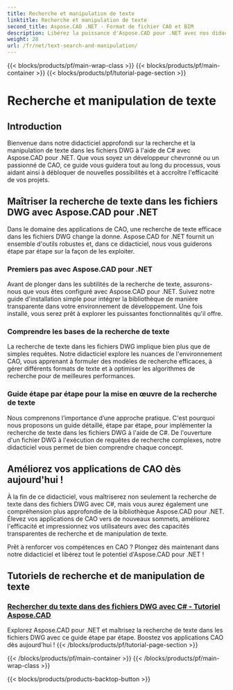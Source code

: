 ```yaml
---
title: Recherche et manipulation de texte
linktitle: Recherche et manipulation de texte
second_title: Aspose.CAD .NET - Format de fichier CAO et BIM
description: Libérez la puissance d'Aspose.CAD pour .NET avec nos didacticiels sur la recherche de texte dans les fichiers DWG à l'aide de C#. Élevez vos compétences en CAO et améliorez vos applications.
weight: 28
url: /fr/net/text-search-and-manipulation/
---
```


{{< blocks/products/pf/main-wrap-class >}}
{{< blocks/products/pf/main-container >}}
{{< blocks/products/pf/tutorial-page-section >}}

# Recherche et manipulation de texte


## Introduction

Bienvenue dans notre didacticiel approfondi sur la recherche et la manipulation de texte dans les fichiers DWG à l'aide de C# avec Aspose.CAD pour .NET. Que vous soyez un développeur chevronné ou un passionné de CAO, ce guide vous guidera tout au long du processus, vous aidant ainsi à débloquer de nouvelles possibilités et à accroître l'efficacité de vos projets.

## Maîtriser la recherche de texte dans les fichiers DWG avec Aspose.CAD pour .NET

Dans le domaine des applications de CAO, une recherche de texte efficace dans les fichiers DWG change la donne. Aspose.CAD for .NET fournit un ensemble d'outils robustes et, dans ce didacticiel, nous vous guiderons étape par étape sur la façon de les exploiter.

### Premiers pas avec Aspose.CAD pour .NET

Avant de plonger dans les subtilités de la recherche de texte, assurons-nous que vous êtes configuré avec Aspose.CAD pour .NET. Suivez notre guide d'installation simple pour intégrer la bibliothèque de manière transparente dans votre environnement de développement. Une fois installé, vous serez prêt à explorer les puissantes fonctionnalités qu'il offre.

### Comprendre les bases de la recherche de texte

La recherche de texte dans les fichiers DWG implique bien plus que de simples requêtes. Notre didacticiel explore les nuances de l'environnement CAO, vous apprenant à formuler des modèles de recherche efficaces, à gérer différents formats de texte et à optimiser les algorithmes de recherche pour de meilleures performances.

### Guide étape par étape pour la mise en œuvre de la recherche de texte

Nous comprenons l’importance d’une approche pratique. C'est pourquoi nous proposons un guide détaillé, étape par étape, pour implémenter la recherche de texte dans les fichiers DWG à l'aide de C#. De l'ouverture d'un fichier DWG à l'exécution de requêtes de recherche complexes, notre didacticiel vous permet de bien comprendre chaque concept. 

## Améliorez vos applications de CAO dès aujourd'hui !

À la fin de ce didacticiel, vous maîtriserez non seulement la recherche de texte dans des fichiers DWG avec C#, mais vous aurez également une compréhension plus approfondie de la bibliothèque Aspose.CAD pour .NET. Élevez vos applications de CAO vers de nouveaux sommets, améliorez l'efficacité et impressionnez vos utilisateurs avec des capacités transparentes de recherche et de manipulation de texte.

Prêt à renforcer vos compétences en CAO ? Plongez dès maintenant dans notre didacticiel et libérez tout le potentiel d'Aspose.CAD pour .NET !
## Tutoriels de recherche et de manipulation de texte
### [Rechercher du texte dans des fichiers DWG avec C# - Tutoriel Aspose.CAD](./searching-text-in-dwg-files/)
Explorez Aspose.CAD pour .NET et maîtrisez la recherche de texte dans les fichiers DWG avec ce guide étape par étape. Boostez vos applications CAO dès aujourd'hui !
{{< /blocks/products/pf/tutorial-page-section >}}

{{< /blocks/products/pf/main-container >}}
{{< /blocks/products/pf/main-wrap-class >}}

{{< blocks/products/products-backtop-button >}}

